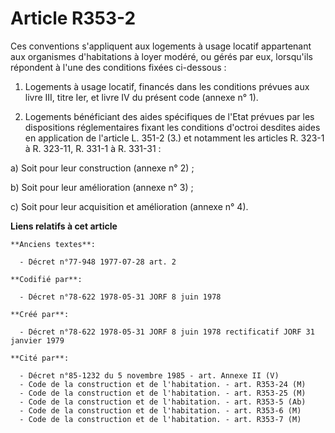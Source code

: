 # Article R353-2

Ces conventions s'appliquent aux logements à usage locatif appartenant aux organismes d'habitations à loyer modéré, ou gérés
par eux, lorsqu'ils répondent à l'une des conditions fixées ci-dessous :

1. Logements à usage locatif, financés dans les conditions prévues aux livre III, titre Ier, et livre IV du présent code
(annexe n° 1).

2. Logements bénéficiant des aides spécifiques de l'Etat prévues par les dispositions réglementaires fixant les conditions
d'octroi desdites aides en application de l'article L. 351-2 (3.) et notamment les articles R. 323-1 à R. 323-11, R. 331-1 à
R. 331-31 :

a) Soit pour leur construction (annexe n° 2) ;

b) Soit pour leur amélioration (annexe n° 3) ;

c) Soit pour leur acquisition et amélioration (annexe n° 4).

**Liens relatifs à cet article**

	**Anciens textes**:

	  - Décret n°77-948 1977-07-28 art. 2

	**Codifié par**:

	  - Décret n°78-622 1978-05-31 JORF 8 juin 1978

	**Créé par**:

	  - Décret n°78-622 1978-05-31 JORF 8 juin 1978 rectificatif JORF 31 janvier 1979

	**Cité par**:

	  - Décret n°85-1232 du 5 novembre 1985 - art. Annexe II (V)
	  - Code de la construction et de l'habitation. - art. R353-24 (M)
	  - Code de la construction et de l'habitation. - art. R353-25 (M)
	  - Code de la construction et de l'habitation. - art. R353-5 (Ab)
	  - Code de la construction et de l'habitation. - art. R353-6 (M)
	  - Code de la construction et de l'habitation. - art. R353-7 (M)
